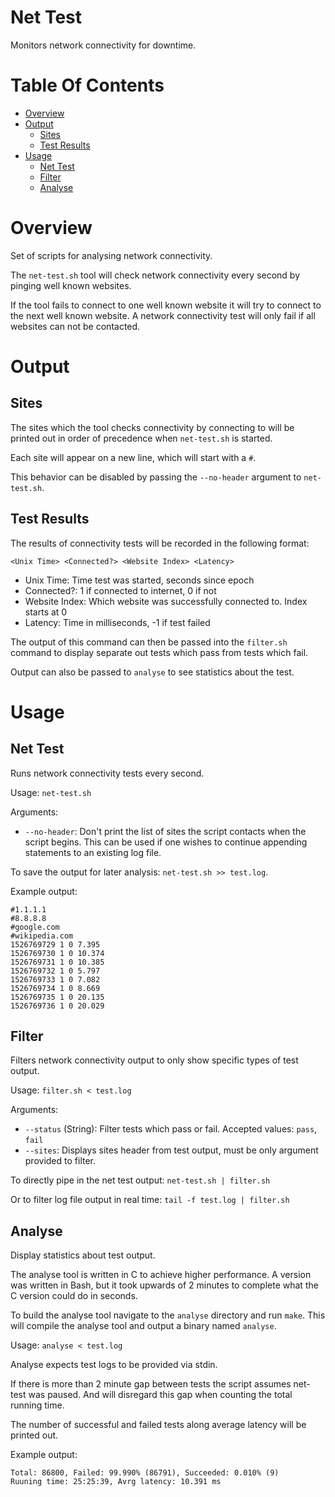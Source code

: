 # Net Test
Monitors network connectivity for downtime.

# Table Of Contents
- [Overview](#overview)
- [Output](#output)
	- [Sites](#sites)
	- [Test Results](#test-results)
- [Usage](#usage)
	- [Net Test](#net-test)
	- [Filter](#filter)
	- [Analyse](#analyse)

# Overview
Set of scripts for analysing network connectivity.  

The `net-test.sh` tool will check network connectivity every second by 
pinging well known websites.  

If the tool fails to connect to one well known website it will try to connect 
to the next well known website. A network connectivity test will only fail if 
all websites can not be contacted.

# Output
## Sites
The sites which the tool checks connectivity by connecting to will be printed 
out in order of precedence when `net-test.sh` is started.

Each site will appear on a new line, which will start with a `#`.  

This behavior can be disabled by passing the `--no-header` argument to 
`net-test.sh`.

## Test Results
The results of connectivity tests will be recorded in the following format:

```
<Unix Time> <Connected?> <Website Index> <Latency>
```

- Unix Time: Time test was started, seconds since epoch
- Connected?: 1 if connected to internet, 0 if not
- Website Index: Which website was successfully connected to. Index starts at 0
- Latency: Time in milliseconds, -1 if test failed

The output of this command can then be passed into the `filter.sh` command to 
display separate out tests which pass from tests which fail.  

Output can also be passed to `analyse` to see statistics about the test.

# Usage
## Net Test
Runs network connectivity tests every second.  

Usage: `net-test.sh`  

Arguments:

- `--no-header`: Don't print the list of sites the script contacts when the 
	        script begins. This can be used if one wishes to continue 
		appending statements to an existing log file.

To save the output for later analysis: `net-test.sh >> test.log`.  

Example output:

```
#1.1.1.1
#8.8.8.8
#google.com
#wikipedia.com
1526769729 1 0 7.395
1526769730 1 0 10.374
1526769731 1 0 10.385
1526769732 1 0 5.797
1526769733 1 0 7.082
1526769734 1 0 8.669
1526769735 1 0 20.135
1526769736 1 0 20.029
```

## Filter
Filters network connectivity output to only show specific types of test output.  

Usage: `filter.sh < test.log`  

Arguments:
- `--status` (String): Filter tests which pass or fail. Accepted values: 
                      `pass`, `fail`
- `--sites`: Displays sites header from test output, must be only argument 
	   provided to filter.

To directly pipe in the net test output: `net-test.sh | filter.sh`  

Or to filter log file output in real time: `tail -f test.log | filter.sh`

## Analyse
Display statistics about test output.  

The analyse tool is written in C to achieve higher performance. A version was 
written in Bash, but it took upwards of 2 minutes to complete what the C version 
could do in seconds.  

To build the analyse tool navigate to the `analyse` directory and run `make`. This 
will compile the analyse tool and output a binary named `analyse`.

Usage: `analyse < test.log`  

Analyse expects test logs to be provided via stdin. 

If there is more than 2 minute gap between tests the script assumes net-test was 
paused. And will disregard this gap when counting the total running time.

The number of successful and failed tests along average latency will be printed 
out.  

Example output:

```
Total: 86800, Failed: 99.990% (86791), Succeeded: 0.010% (9)
Ruuning time: 25:25:39, Avrg latency: 10.391 ms
```
